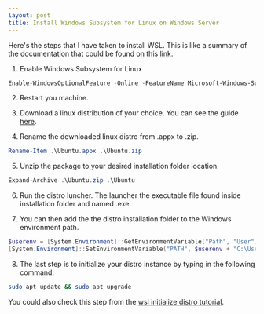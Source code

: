 ```yaml
---
layout: post
title: Install Windows Subsystem for Linux on Windows Server
---
```


Here's the steps that I have taken to install WSL. This is like a summary of the documentation that could be found on this [link](https://docs.microsoft.com/en-us/windows/wsl/install-on-server).

1. Enable Windows Subsystem for Linux
```PowerShell
Enable-WindowsOptionalFeature -Online -FeatureName Microsoft-Windows-Subsystem-Linux
```


2. Restart you machine.


3. Download a linux distribution of your choice. You can see the guide [here](https://docs.microsoft.com/en-us/windows/wsl/install-manual).


4. Rename the downloaded linux distro from <distro-name>.appx to <distro-name>.zip.
```PowerShell
Rename-Item .\Ubuntu.appx .\Ubuntu.zip
```


5. Unzip the package to your desired installation folder location.
```PowerShell
Expand-Archive .\Ubuntu.zip .\Ubuntu
```


6. Run the distro luncher. The launcher the executable file found inside installation folder and named <distro-name>.exe.


7. You can then add the the distro installation folder to the Windows environment path.
```Powershell
$userenv = [System.Environment]::GetEnvironmentVariable("Path", "User")
[System.Environment]::SetEnvironmentVariable("PATH", $userenv + "C:\Users\Administrator\Ubuntu", "User")
```


8. The last step is to initialize your distro instance by typing in the following command:
```Bash
sudo apt update && sudo apt upgrade
```
You could also check this step from the [wsl initialize distro tutorial](https://docs.microsoft.com/en-us/windows/wsl/initialize-distro).

